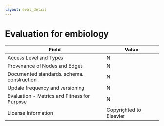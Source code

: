 ```yaml
---
layout: eval_detail
---
```


# Evaluation for embiology

| Field | Value |
|---|---|
| Access Level and Types | N |
| Provenance of Nodes and Edges | N |
| Documented standards, schema, construction | N |
| Update frequency and versioning | N |
| Evaluation - Metrics and Fitness for Purpose | N |
| License Information | Copyrighted to Elsevier |
